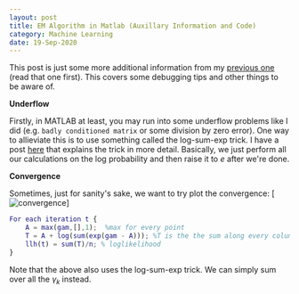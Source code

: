 ```yaml
---
layout: post
title: EM Algorithm in Matlab (Auxillary Information and Code)
category: Machine Learning
date: 19-Sep-2020
---
```

<script type="text/javascript" async
  src="https://cdnjs.cloudflare.com/ajax/libs/mathjax/2.7.7/latest.js?config=TeX-MML-AM_CHTML">
</script>

This post is just some more additional information from my [previous one]((2020-09-14-EM-Algorithm.md)) (read that one first). This covers some debugging tips and other things to be aware of.

**Underflow**

Firstly, in MATLAB at least, you may run into some underflow problems like I did (e.g. `badly conditioned matrix` or some division by zero error). One way to allieviate this is to use something called the log-sum-exp trick. I have a post [here](2020-09-14-logsumtrick.md) that explains the trick in more detail. Basically, we just perform all our calculations on the log probability and then raise it to $e$ after we're done. 

**Convergence**

Sometimes, just for sanity's sake, we want to try plot the convergence:
[![convergence]({{site.url}}\pics\convergence.JPG)]
```Matlab
For each iteration t {
    A = max(gam,[],1);  %max for every point
    T = A + log(sum(exp(gam - A))); %T is the the sum along every column
    llh(t) = sum(T)/n; % loglikelihood
}
```
Note that the above also uses the log-sum-exp trick. We can simply sum over all the $\gamma_k$ instead.